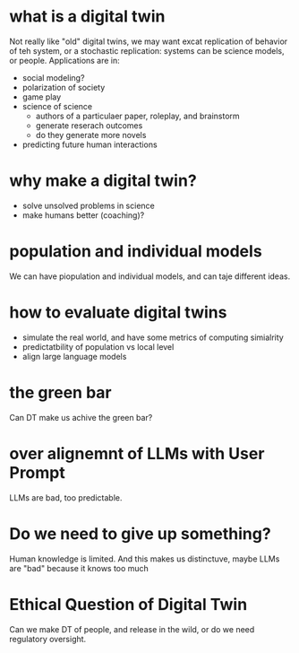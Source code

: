 # what is a digital twin

Not really like "old" digital twins, we may want excat replication of behavior of teh system, or a stochastic replication: systems can be science models, or people. Applications are in:

+ social modeling?
+ polarization of society
+ game play
+ science of science
    - authors of a particulaer paper, roleplay, and brainstorm
    - generate reserach outcomes
    - do they generate more novels
+ predicting future human interactions

# why make a digital twin?

+ solve unsolved problems in science 
+ make humans better (coaching)?

# population and individual models

We can have piopulation and individual models, and can taje different ideas.

# how to evaluate digital twins
+ simulate the real world, and have some metrics of computing simialrity
+ predictatbility of population vs local level
+ align large language models

# the green bar
  
Can DT make us achive the green bar?
  
# over alignemnt of LLMs with User Prompt

LLMs are bad, too predictable.

# Do we need to give up something?

Human knowledge is limited. And this makes us distinctuve, maybe LLMs are "bad" because it knows too much


# Ethical Question of Digital Twin

Can we make DT of people, and release in the wild, or do we need regulatory oversight.

